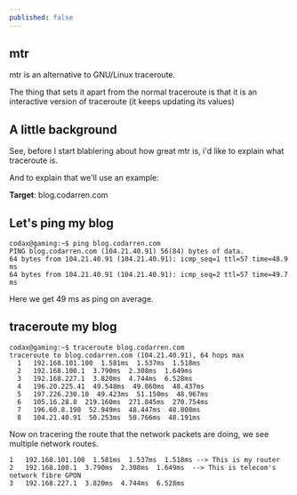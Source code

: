 ```yaml
---
published: false
---
```

## mtr

mtr is an alternative to GNU/Linux traceroute.

The thing that sets it apart from the normal traceroute is that it is an interactive version of traceroute (it keeps updating its values)

## A little background
See, before I start blablering about how great mtr is, i'd like to explain what traceroute is.

And to explain that we'll use an example:

**Target**: blog.codarren.com

## Let's ping my blog
```
codax@gaming:~$ ping blog.codarren.com
PING blog.codarren.com (104.21.40.91) 56(84) bytes of data.
64 bytes from 104.21.40.91 (104.21.40.91): icmp_seq=1 ttl=57 time=48.9 ms
64 bytes from 104.21.40.91 (104.21.40.91): icmp_seq=2 ttl=57 time=49.7 ms
```
Here we get 49 ms as ping on average.

## traceroute my blog
```
codax@gaming:~$ traceroute blog.codarren.com
traceroute to blog.codarren.com (104.21.40.91), 64 hops max
  1   192.168.101.100  1.581ms  1.537ms  1.518ms 
  2   192.168.100.1  3.790ms  2.308ms  1.649ms 
  3   192.168.227.1  3.820ms  4.744ms  6.528ms 
  4   196.20.225.41  49.548ms  49.860ms  48.437ms 
  5   197.226.230.10  49.423ms  51.150ms  48.967ms 
  6   105.16.28.8  219.160ms  271.845ms  270.754ms 
  7   196.60.8.198  52.949ms  48.447ms  48.808ms 
  8   104.21.40.91  50.253ms  50.766ms  48.191ms
```
Now on tracering the route that the network packets are doing, we see multiple network routes.
```
1   192.168.101.100  1.581ms  1.537ms  1.518ms --> This is my router
2   192.168.100.1  3.790ms  2.308ms  1.649ms  --> This is telecom's network fibre GPON
3   192.168.227.1  3.820ms  4.744ms  6.528ms
```